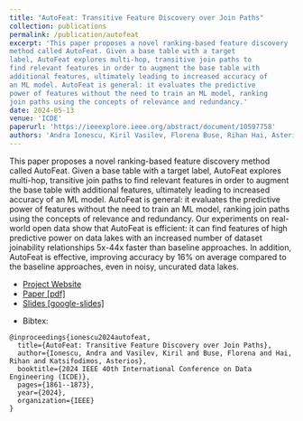 ```yaml
---
title: "AutoFeat: Transitive Feature Discovery over Join Paths"
collection: publications
permalink: /publication/autofeat
excerpt: 'This paper proposes a novel ranking-based feature discovery
method called AutoFeat. Given a base table with a target
label, AutoFeat explores multi-hop, transitive join paths to
find relevant features in order to augment the base table with
additional features, ultimately leading to increased accuracy of
an ML model. AutoFeat is general: it evaluates the predictive
power of features without the need to train an ML model, ranking
join paths using the concepts of relevance and redundancy.'
date: 2024-05-13
venue: 'ICDE'
paperurl: 'https://ieeexplore.ieee.org/abstract/document/10597758'
authors: 'Andra Ionescu, Kiril Vasilev, Florena Buse, Rihan Hai, Asterios Katsifodimos'
---
```


This paper proposes a novel ranking-based feature discovery
method called AutoFeat. Given a base table with a target
label, AutoFeat explores multi-hop, transitive join paths to
find relevant features in order to augment the base table with
additional features, ultimately leading to increased accuracy of
an ML model. AutoFeat is general: it evaluates the predictive
power of features without the need to train an ML model, ranking
join paths using the concepts of relevance and redundancy.
Our experiments on real-world open data show that AutoFeat
is efficient: it can find features of high predictive power on
data lakes with an increased number of dataset joinability
relationships 5x-44x faster than baseline approaches. In addition,
AutoFeat is effective, improving accuracy by 16% on average
compared to the baseline approaches, even in noisy, uncurated
data lakes.

<ul>
    <li> 
        <a href="https://delftdata.github.io/autofeat/" target="_blank"><i class="fa-solid fa-globe"></i> Project Website</a>
    </li>
    <li> 
        <a href="https://drive.google.com/file/d/1ziErgsncZiUv0Mj16f-B4NqzKSOcySIs/view" target="_blank"><i class="fa-solid fa-file-pdf"></i> Paper [pdf]</a>
    </li>
        <li> 
        <a href="https://docs.google.com/presentation/d/1k_cfzHdhBFCqNIAWLnMdMDRYrjGretHTfXqosIvXl80/edit?usp=sharing" target="_blank"><i class="fa-solid fa-file-powerpoint"></i> Slides [google-slides]</a>
    </li>

</ul>


- Bibtex: 
```
@inproceedings{ionescu2024autofeat,
  title={AutoFeat: Transitive Feature Discovery over Join Paths},
  author={Ionescu, Andra and Vasilev, Kiril and Buse, Florena and Hai, Rihan and Katsifodimos, Asterios},
  booktitle={2024 IEEE 40th International Conference on Data Engineering (ICDE)},
  pages={1861--1873},
  year={2024},
  organization={IEEE}
}
```
